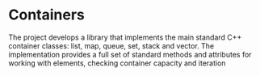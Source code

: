 # Containers
The project develops a library that implements the main standard C++ container classes: list, map, queue, set, stack and vector. 
The implementation provides a full set of standard methods and attributes for working with elements, checking container capacity and iteration
